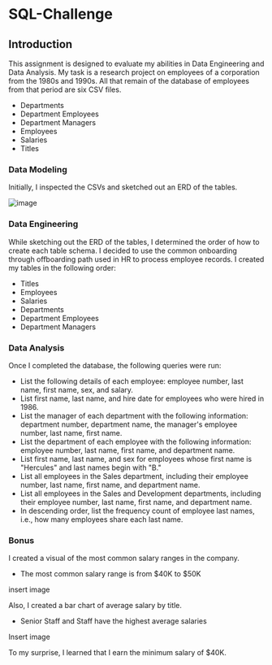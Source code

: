 # SQL-Challenge
## Introduction
This assignment is designed to evaluate my abilities in Data Engineering and Data Analysis. My task is a research project on employees of a corporation from the 1980s and 1990s. 
All that remain of the database of employees from that period are six CSV files.
  * Departments
  * Department Employees
  * Department Managers
  * Employees
  * Salaries
  * Titles

### Data Modeling
Initially, I inspected the CSVs and sketched out an ERD of the tables. 

![image](https://user-images.githubusercontent.com/89491352/141539226-9c288d85-7763-4476-9b06-1c06e33ad2fc.png)

### Data Engineering
While sketching out the ERD of the tables, I determined the order of how to create each table schema.
I decided to use the common onboarding through offboarding path used in HR to process employee records. I created my tables in the following order:
  * Titles
  * Employees
  * Salaries
  * Departments
  * Department Employees
  * Department Managers

### Data Analysis
Once I completed the database, the following queries were run:
  * List the following details of each employee: employee number, last name, first name, sex, and salary.
  * List first name, last name, and hire date for employees who were hired in 1986.
  * List the manager of each department with the following information: department number, department name, the manager's employee number, last name, first name.
  * List the department of each employee with the following information: employee number, last name, first name, and department name.
  * List first name, last name, and sex for employees whose first name is "Hercules" and last names begin with "B."
  * List all employees in the Sales department, including their employee number, last name, first name, and department name.
  * List all employees in the Sales and Development departments, including their employee number, last name, first name, and department name.
  * In descending order, list the frequency count of employee last names, i.e., how many employees share each last name.

### Bonus
I created a visual of the most common salary ranges in the company. 
  * The most common salary range is from $40K to $50K

insert image

Also, I created a bar chart of average salary by title.
  * Senior Staff and Staff have the highest average salaries

Insert image

To my surprise, I learned that I earn the minimum salary of $40K.

